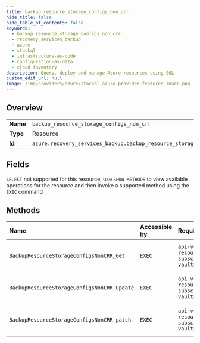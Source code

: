 ```yaml
---
title: backup_resource_storage_configs_non_crr
hide_title: false
hide_table_of_contents: false
keywords:
  - backup_resource_storage_configs_non_crr
  - recovery_services_backup
  - azure    
  - stackql
  - infrastructure-as-code
  - configuration-as-data
  - cloud inventory
description: Query, deploy and manage Azure resources using SQL
custom_edit_url: null
image: /img/providers/azure/stackql-azure-provider-featured-image.png
---
```

  
    

## Overview
<table><tbody>
<tr><td><b>Name</b></td><td><code>backup_resource_storage_configs_non_crr</code></td></tr>
<tr><td><b>Type</b></td><td>Resource</td></tr>
<tr><td><b>Id</b></td><td><code>azure.recovery_services_backup.backup_resource_storage_configs_non_crr</code></td></tr>
</tbody></table>

## Fields
`SELECT` not supported for this resource, use `SHOW METHODS` to view available operations for the resource and then invoke a supported method using the `EXEC` command  
## Methods
| Name | Accessible by | Required Params | Description |
|:-----|:--------------|:----------------|:------------|
| `BackupResourceStorageConfigsNonCRR_Get` | `EXEC` | `api-version, resourceGroupName, subscriptionId, vaultName` | Fetches resource storage config. |
| `BackupResourceStorageConfigsNonCRR_Update` | `EXEC` | `api-version, resourceGroupName, subscriptionId, vaultName` | Updates vault storage model type. |
| `BackupResourceStorageConfigsNonCRR_patch` | `EXEC` | `api-version, resourceGroupName, subscriptionId, vaultName` | Updates vault storage model type. |
